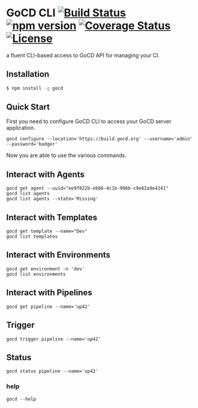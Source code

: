 # GoCD CLI  [![Build Status](https://travis-ci.org/GaneshSPatil/gocd-cli.svg?branch=master)](https://travis-ci.org/GaneshSPatil/gocd-cli) [![npm version](https://badge.fury.io/js/gocd.svg)](https://badge.fury.io/js/gocd) [![Coverage Status](https://coveralls.io/repos/GaneshSPatil/gocd-cli/badge.svg?branch=master)](https://coveralls.io/r/GaneshSPatil/gocd-cli?branch=master) [![License](https://img.shields.io/badge/License-Apache%202.0-blue.svg)](https://opensource.org/licenses/Apache-2.0)

a fluent CLI-based access to GoCD API for managing your CI.

## Installation

```bash
$ npm install -g gocd
```

## Quick Start

First you need to configure GoCD CLI to access your GoCD server application.
```
gocd configure --location='https://build.gocd.org' --username='admin' --password='badger'
```

Now you are able to use the various commands.

## Interact with Agents
```
gocd get agent --uuid="ee9f822b-eb66-4c1b-996b-c9e62a9e4241"
gocd list agents
gocd list agents --state='Missing'
```

## Interact with Templates
```
gocd get template --name="Dev"
gocd list templates
```

## Interact with Environments
```
gocd get environment -n 'dev'
gocd list environments
```

## Interact with Pipelines
```
gocd get pipeline --name='up42' 
```

## Trigger
``` 
gocd trigger pipeline --name='up42'
```

## Status
``` 
gocd status pipeline --name='up42'
```

### help
```
gocd --help
```
